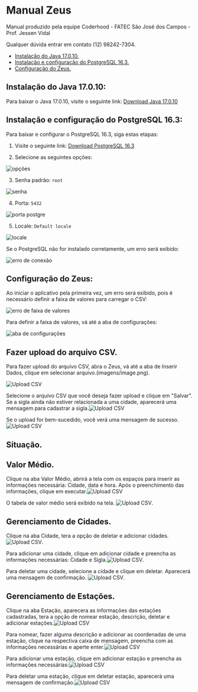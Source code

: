 # Manual Zeus

Manual produzido pela equipe Coderhood - FATEC São José dos Campos - Prof. Jessen Vidal

Qualquer dúvida entrar em contato (12) 98242-7304.


- [Instalação do Java 17.0.10.](#instalação-do-java-17010)
- [Instalação e configuração do PostgreSQL 16.3.](#instalação-e-configuração-do-postgresql-163)
- [Configuração do Zeus.](#configuração-do-zeus)

## Instalação do Java 17.0.10:

Para baixar o Java 17.0.10, visite o seguinte link: [Download Java 17.0.10](https://www.oracle.com/java/technologies/javase/jdk17-archive-downloads.html)

## Instalação e configuração do PostgreSQL 16.3:

Para baixar e configurar o PostgreSQL 16.3, siga estas etapas:

1. Visite o seguinte link: [Download PostgreSQL 16.3](https://www.enterprisedb.com/downloads/postgres-postgresql-downloads)

2. Selecione as seguintes opções:

![opções](imagens/image.png)

3. Senha padrão: `root`

![senha](imagens/image(1).png)

4. Porta: `5432`

![porta postgre](imagens/image(3).png)

5. Locale: `Default locale`

![locale](imagens/image(2).png)

Se o PostgreSQL não for instalado corretamente, um erro será exibido:

![erro de conexão](imagens/image(4).png)

## Configuração do Zeus:

Ao iniciar o aplicativo pela primeira vez, um erro será exibido, pois é necessário definir a faixa de valores para carregar o CSV:

![erro de faixa de valores](imagens/image(5).png)

Para definir a faixa de valores, vá até a aba de configurações:

![aba de configurações](imagens/image(6).png)

## Fazer upload do arquivo CSV.

Para fazer upload do arquivo CSV, abra o Zeus, vá até a aba de Inserir Dados, clique em selecionar arquivo.(imagens/image.png).

![Upload CSV](../imagens/image.png)

Selecione o arquivo CSV que você deseja fazer upload e clique em "Salvar".
Se a sigla ainda não estiver relacionada a uma cidade, aparecerá uma mensagem para cadastrar a sigla.![Upload CSV](../imagens/image-3.png)

Se o upload for bem-sucedido, você verá uma mensagem de sucesso.![Upload CSV](../imagens/image-2.png)

## Situação.

## Valor Médio.

Clique na aba Valor Médio, abrirá a tela com os espaços para inserir as informações necessária: Cidade, data e hora.
Após o preenchimento das informações, clique em executar.![Upload CSV](../imagens/image-6.png)

O tabela de valor médio será exibido na tela.
![Upload CSV](../imagens/image-8.png).

## Gerenciamento de Cidades.

Clique na aba Cidade, tera a opção de deletar e adicionar cidades.![Upload CSV](../imagens/image-12.png).

Para adicionar uma cidade, clique em adicionar cidade e preencha as informações necessárias: Cidade e Sigla.![Upload CSV](../imagens/image-13.png).

Para deletar uma cidade, selecione a cidade e clique em deletar. Aparecerá uma mensagem de confirmação.
![Upload CSV](../imagens/image-14.png).

## Gerenciamento de Estações.

Clique na aba Estação, aparecera as informações das estações cadastradas, tera a opção de nomear estação, descrição, deletar e adicionar estações.![Upload CSV](../imagens/image-22.png)

Para nomear, fazer alguma descrição e adicionar as coordenadas de uma estação, clique na respectiva caixa de mensagem, preencha com as informações necessárias e aperte enter.![Upload CSV](../imagens/image-23.png)

Para adicionar uma estação, clique em adicionar estação e preencha as informações necessárias:![Upload CSV](../imagens/image-10.png)

Para deletar uma estação, clique em deletar estação, aparecerá uma mensagem de confirmação.![Upload CSV](../imagens/image-9.png)

